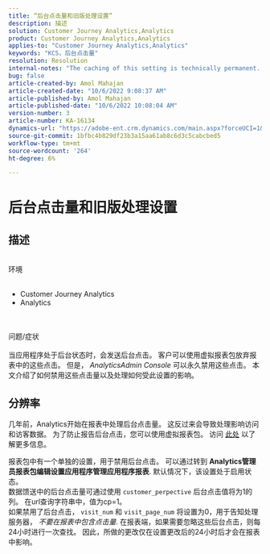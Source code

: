 ```yaml
---
title: “后台点击量和旧版处理设置”
description: 描述
solution: Customer Journey Analytics,Analytics
product: Customer Journey Analytics,Analytics
applies-to: "Customer Journey Analytics,Analytics"
keywords: "KCS，后台点击量"
resolution: Resolution
internal-notes: "The caching of this setting is technically permanent. However, since we restart those services daily, we are practically manually busting that cache once very 24 hours. The setting caching behavior isn't really documented and is more just of an implementation detail. Therefore, be careful when sharing the information with customers."
bug: false
article-created-by: Amol Mahajan
article-created-date: "10/6/2022 9:08:37 AM"
article-published-by: Amol Mahajan
article-published-date: "10/6/2022 10:08:04 AM"
version-number: 3
article-number: KA-16134
dynamics-url: "https://adobe-ent.crm.dynamics.com/main.aspx?forceUCI=1&pagetype=entityrecord&etn=knowledgearticle&id=6f7b9e73-5645-ed11-bba2-000d3a34e6e5"
source-git-commit: 1bfbc4b829df23b3a15aa61ab8c6d3c5cabcbed5
workflow-type: tm+mt
source-wordcount: '264'
ht-degree: 6%

---
```


# 后台点击量和旧版处理设置

## 描述

<br>环境<br><br>
- Customer Journey Analytics
- Analytics

<br><br>问题/症状<br><br>
当应用程序处于后台状态时，会发送后台点击。 客户可以使用虚拟报表包放弃报表中的这些点击。 但是， *AnalyticsAdmin Console* 可以永久禁用这些点击。 本文介绍了如何禁用这些点击量以及处理如何受此设置的影响。


## 分辨率


几年前，Analytics开始在报表中处理后台点击量。 这反过来会导致处理影响访问和访客数据。 为了防止报告后台点击，您可以使用虚拟报表包。 访问 [此处](https://docs.adobe.com/content/help/zh-Hans/analytics/components/virtual-report-suites/vrs-components.html) 以了解更多信息。

报表包中有一个单独的设置，用于禁用后台点击。 可以通过转到 <b>Analytics管理员报表包编辑设置应用程序管理应用程序报表</b>. 默认情况下，该设置处于启用状态。
<br>数据馈送中的后台点击量可通过使用 `customer_perpective` 后台点击值将为1的列。 在url查询字符串中，值为cp=1。<br>
如果禁用了后台点击， `visit_num` 和 `visit_page_num` 将设置为0，用于告知处理服务器， *不要在报表中包含点击量*. 在报表端，如果需要忽略这些后台点击，则每24小时进行一次查找。 因此，所做的更改仅在设置更改后的24小时后才会在报表中影响。


